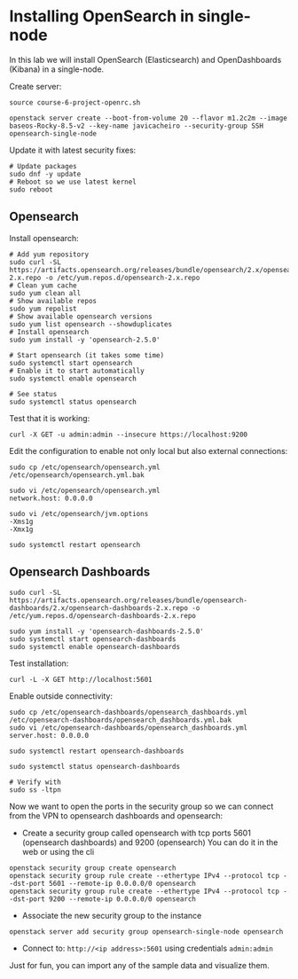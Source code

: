 # Installing OpenSearch in single-node
In this lab we will install OpenSearch (Elasticsearch) and OpenDashboards (Kibana) in a single-node.

Create server:
```
source course-6-project-openrc.sh

openstack server create --boot-from-volume 20 --flavor m1.2c2m --image baseos-Rocky-8.5-v2 --key-name javicacheiro --security-group SSH opensearch-single-node
```

Update it with latest security fixes:
```
# Update packages
sudo dnf -y update
# Reboot so we use latest kernel
sudo reboot
```

## Opensearch
Install opensearch:
```
# Add yum repository
sudo curl -SL https://artifacts.opensearch.org/releases/bundle/opensearch/2.x/opensearch-2.x.repo -o /etc/yum.repos.d/opensearch-2.x.repo
# Clean yum cache
sudo yum clean all
# Show available repos
sudo yum repolist
# Show available opensearch versions
sudo yum list opensearch --showduplicates
# Install opensearch
sudo yum install -y 'opensearch-2.5.0'

# Start opensearch (it takes some time)
sudo systemctl start opensearch
# Enable it to start automatically
sudo systemctl enable opensearch

# See status
sudo systemctl status opensearch
```

Test that it is working:
```
curl -X GET -u admin:admin --insecure https://localhost:9200
```

Edit the configuration to enable not only local but also external connections:
```
sudo cp /etc/opensearch/opensearch.yml /etc/opensearch/opensearch.yml.bak

sudo vi /etc/opensearch/opensearch.yml
network.host: 0.0.0.0

sudo vi /etc/opensearch/jvm.options
-Xms1g
-Xmx1g

sudo systemctl restart opensearch
```

## Opensearch Dashboards
```
sudo curl -SL https://artifacts.opensearch.org/releases/bundle/opensearch-dashboards/2.x/opensearch-dashboards-2.x.repo -o /etc/yum.repos.d/opensearch-dashboards-2.x.repo

sudo yum install -y 'opensearch-dashboards-2.5.0'
sudo systemctl start opensearch-dashboards
sudo systemctl enable opensearch-dashboards
```

Test installation:
```
curl -L -X GET http://localhost:5601
```

Enable outside connectivity:
```
sudo cp /etc/opensearch-dashboards/opensearch_dashboards.yml /etc/opensearch-dashboards/opensearch_dashboards.yml.bak
sudo vi /etc/opensearch-dashboards/opensearch_dashboards.yml
server.host: 0.0.0.0

sudo systemctl restart opensearch-dashboards

sudo systemctl status opensearch-dashboards

# Verify with
sudo ss -ltpn
```

Now we want to open the ports in the security group so we can connect from the VPN to opensearch dashboards and opensearch:
- Create a security group called opensearch with tcp ports 5601 (opensearch dashboards) and 9200 (opensearch)
  You can do it in the web or using the cli
```
openstack security group create opensearch
openstack security group rule create --ethertype IPv4 --protocol tcp --dst-port 5601 --remote-ip 0.0.0.0/0 opensearch
openstack security group rule create --ethertype IPv4 --protocol tcp --dst-port 9200 --remote-ip 0.0.0.0/0 opensearch
```
- Associate the new security group to the instance
```
openstack server add security group opensearch-single-node opensearch
```
- Connect to: `http://<ip address>:5601` using credentials `admin:admin`

Just for fun, you can import any of the sample data and visualize them.
